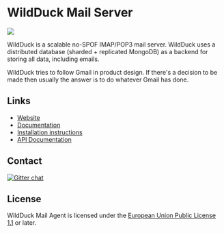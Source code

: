# WildDuck Mail Server

![](https://raw.githubusercontent.com/nodemailer/wildduck/master/assets/duck.png)

WildDuck is a scalable no-SPOF IMAP/POP3 mail server. WildDuck uses a distributed database (sharded + replicated MongoDB) as a backend for storing all data,
including emails.

WildDuck tries to follow Gmail in product design. If there's a decision to be made then usually the answer is to do whatever Gmail has done.

## Links

- [Website](https://wildduck.email)
- [Documentation](https://docs.wildduck.email)
- [Installation instructions](https://docs.wildduck.email/#/general/install)
- [API Documentation](https://docs.wildduck.email/api)

## Contact 
[![Gitter chat](https://badges.gitter.im/gitterHQ/gitter.png)](https://gitter.im/nodemailer/wildduck)


## License

WildDuck Mail Agent is licensed under the [European Union Public License 1.1](http://ec.europa.eu/idabc/eupl.html) or later.

